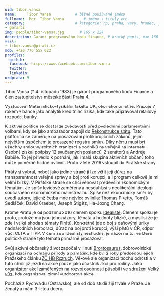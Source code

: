 ```yaml
---
uid: tibor.vansa
name:     Tibor Vansa      		# běžně používáné jméno
fullname:  Mgr. Tibor Vansa   		# jméno s tituly etc.
category:                 		# kategorie: rp, praha, vary, hradec, jmk, senat
- garanti
img: people/tibor-vansa.jpg       # 165 x 220
description: Garant programového bodu finance, # kratký popis, max 160 znaků
mail:
- tibor.vansa@pirati.cz
mob: +420 776 555 622
profiles:
  github:
  facebook: https://www.facebook.com/tibor.vansa				
  twitter:
  linkedin:
ordpraha: 9
---
```


Tibor Vansa (* 4. listopadu 1983) je garant programového bodu Finance a člen zastupitelstva městské části Praha 4.

Vystudoval Matematicko-fyzikální fakultu UK, obor ekonometrie. Pracuje 7 rokem v bance jako analytik kreditního rizika, kde také připravoval retailový rozpočet banky.

K aktivní politice se dostal ze zvědavosti před posledními parlamentními volbami, kdy se jako ambasador zapojil do [Rekonstrukce státu][rest]. Tato platforma se zaměřuje na prosazovaní protikorupčních zákonů, jejím největším úspěchem je prosazené registru smluv. Díky němu musí být všechny smlouvy státních oranizací a podniků na veřejně na internetu. Osobně získal podpisy 12 současných poslanců, 2 senátorů a Andreje Babiše. To jej přivedlo k poznání, jak i malá skupina aktivních občanů toho může poměrně hodně ovlivnit. Proto v létě 2016 vstoupil do Pirátské strany.

Piráty si vybral, neboť jako jediné straně ji lze věřit její důraz na transparentnost veřejné správy a boj proti korupci, a i program celkově je mi velmi blízký. V Pirátské straně se chci věnovat především ekonomickým tématům. Je spíše levicově zaměřený a nesouhlasí s neoliberální ideologií současného ekonomického mainstreamu. Spíše než ekonomický směr by uvedl autory, jejichž četba mne nejvíce ovlinila: Thomas Piketty, Tomáš Sedláček, David Graeber, Joseph Stiglitz, Ha-Joong Chang.

Kromě Pirátů je od podzimu 2016 členem spolku [Idealisté][idealiste]. Členem spolku je proto, protože mu jsou jeho názory, témata a hodnoty blízké, a myslí si že je zde i velká shoda s tématy Pirátů. Konkrétně jde o boj s daňovými úniky nadnárodních korporací, důraz na boj proti korupci, výši platů v ČR, odpor vůči CETA a TIPP. V čem se s Idealisty neshodne, je názor na to, ve které politické straně tyto témata primárně prosazovat.

Svůj aktivní občanský život započal v Hnutí [Brontosaurus][brontosaurus], dobrovolnické organizaci na ochranu přírody a památek, kde byl 2 roky předsedou jejich Pražského článku [ZČ HB Rozruch][rozruch]. Věkově ale organizaci trochu odrostl a v tuto chvíli již jezdí na akce pouze jako účastník akcí pro rodiny. Jako organizátor akcí zaměřených na rozvoj osobnosti působil i ve sdružení [Velký vůz][velkyvuz], kde organizoval zimní outdoorové akce.

Pochází z Rychvaldu (Ostravsko), ale od dob studií žiji trvale v Praze. Je ženatý a mám 3-letou dceru.

[rest]: http://www.rekonstrukcestatu.cz/cs
[idealiste]: http://idealiste.cz
[brontosaurus]: http://brontosaurus.cz
[rozruch]: http://rozruch.brontosaurus.cz/
[velkyvuz]: http://www.velkyvuz.cz/web/
